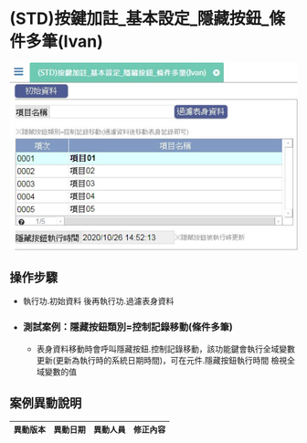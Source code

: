 # (STD)按鍵加註_基本設定_隱藏按鈕_條件多筆(Ivan)

![FX999500001957]

## 操作步驟
* 執行功.初始資料 後再執行功.過濾表身資料

* ### 測試案例：隱藏按鈕類別=控制記錄移動(條件多筆)
	* 表身資料移動時會呼叫隱藏按鈕.控制記錄移動，該功能鍵會執行全域變數更新(更新為執行時的系統日期時間)，可在元件.隱藏按鈕執行時間 檢視全域變數的值

## <div id="history">案例異動說明</div>
|異動版本|異動日期|異動人員|修正內容|
|--------|-------|-------|-------|


<!--超連結引用ps.畫面上看不到-->
[FX999500001957]:attachment/FX999500001957.jpg